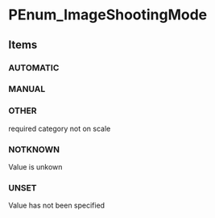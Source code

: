 # PEnum_ImageShootingMode


<!-- end of short definition -->
## Items

### AUTOMATIC


### MANUAL


### OTHER
required category not on scale

### NOTKNOWN
Value is unkown

### UNSET
Value has not been specified
